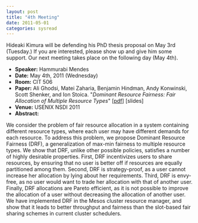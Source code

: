 ```yaml
---
layout: post
title: "4th Meeting"
date: 2011-05-01
categories: sysread
---
```


Hideaki Kimura will be defending his PhD thesis proposal on May 3rd (Tuesday.) If you are interested, please show up and give him some support. Our next meeting takes place on the following day (May 4th).<strong>
</strong>
<ul>
	<li><strong>Speaker:</strong> Hammurabi Mendes</li>
	<li><strong>Date:</strong> May 4th, 2011 (Wednesday)</li>
	<li><strong>Room:</strong> CIT 506</li>
	<li><strong>Paper:</strong> Ali Ghodsi, Matei Zaharia, Benjamin Hindman, Andy Konwinski, Scott Shenker, and Ion Stoica. "<em>Dominant Resource Fairness: Fair Allocation of Multiple Resource Types</em>" [<a href="http://www.usenix.org/events/nsdi11/tech/full_papers/Ghodsi.pdf ">pdf</a>] [slides]</li>
	<li><strong>Venue:</strong> USENIX NSDI 2011</li>
	<li><strong>Abstract:</strong></li>
</ul>
We consider the problem of fair resource allocation in a system containing different resource types, where each user may have different demands for each resource. To address this problem, we propose Dominant Resource Fairness (DRF), a generalization of max-min fairness to multiple resource types. We show that DRF, unlike other possible policies, satisfies a number of highly desirable properties. First, DRF incentivizes users to share resources, by ensuring that no user is better off if resources are equally partitioned among them. Second, DRF is strategy-proof, as a user cannot increase her allocation by lying about her requirements. Third, DRF is envy-free, as no user would want to trade her allocation with that of another user. Finally, DRF allocations are Pareto efficient, as it is not possible to improve the allocation of a user without decreasing the allocation of another user. We have implemented DRF in the Mesos cluster resource manager, and show that it leads to better throughput and fairness than the slot-based fair sharing schemes in current cluster schedulers.
